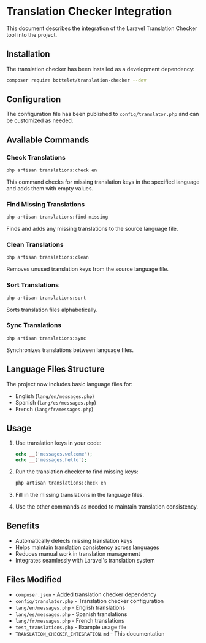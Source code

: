 # Translation Checker Integration

This document describes the integration of the Laravel Translation Checker tool into the project.

## Installation

The translation checker has been installed as a development dependency:

```bash
composer require bottelet/translation-checker --dev
```

## Configuration

The configuration file has been published to `config/translator.php` and can be customized as needed.

## Available Commands

### Check Translations
```bash
php artisan translations:check en
```
This command checks for missing translation keys in the specified language and adds them with empty values.

### Find Missing Translations
```bash
php artisan translations:find-missing
```
Finds and adds any missing translations to the source language file.

### Clean Translations
```bash
php artisan translations:clean
```
Removes unused translation keys from the source language file.

### Sort Translations
```bash
php artisan translations:sort
```
Sorts translation files alphabetically.

### Sync Translations
```bash
php artisan translations:sync
```
Synchronizes translations between language files.

## Language Files Structure

The project now includes basic language files for:
- English (`lang/en/messages.php`)
- Spanish (`lang/es/messages.php`)
- French (`lang/fr/messages.php`)

## Usage

1. Use translation keys in your code:
   ```php
   echo __('messages.welcome');
   echo __('messages.hello');
   ```

2. Run the translation checker to find missing keys:
   ```bash
   php artisan translations:check en
   ```

3. Fill in the missing translations in the language files.

4. Use the other commands as needed to maintain translation consistency.

## Benefits

- Automatically detects missing translation keys
- Helps maintain translation consistency across languages
- Reduces manual work in translation management
- Integrates seamlessly with Laravel's translation system

## Files Modified

- `composer.json` - Added translation checker dependency
- `config/translator.php` - Translation checker configuration
- `lang/en/messages.php` - English translations
- `lang/es/messages.php` - Spanish translations
- `lang/fr/messages.php` - French translations
- `test_translations.php` - Example usage file
- `TRANSLATION_CHECKER_INTEGRATION.md` - This documentation

